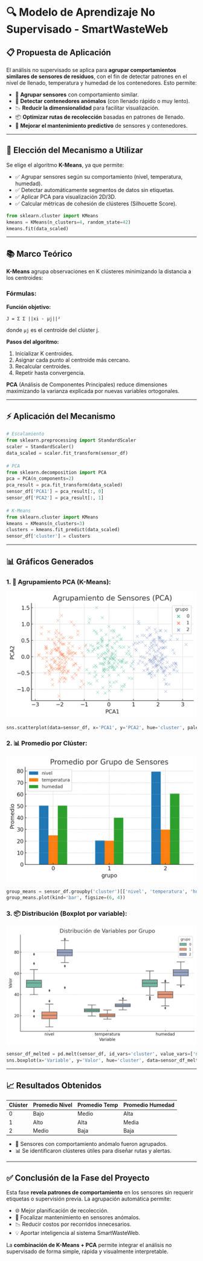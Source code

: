 # 🔍 Modelo de Aprendizaje No Supervisado - SmartWasteWeb

## 📋 Propuesta de Aplicación

El análisis no supervisado se aplica para **agrupar comportamientos similares de sensores de residuos**, con el fin de detectar patrones en el nivel de llenado, temperatura y humedad de los contenedores. Esto permite:

* 🔎 **Agrupar sensores** con comportamiento similar.
* 🚨 **Detectar contenedores anómalos** (con llenado rápido o muy lento).
* 📉 **Reducir la dimensionalidad** para facilitar visualización.
* 📦 **Optimizar rutas de recolección** basadas en patrones de llenado.
* 🔁 **Mejorar el mantenimiento predictivo** de sensores y contenedores.

---

## 🔧 Elección del Mecanismo a Utilizar

Se elige el algoritmo **K-Means**, ya que permite:

* ✅ Agrupar sensores según su comportamiento (nivel, temperatura, humedad).
* ✅ Detectar automáticamente segmentos de datos sin etiquetas.
* ✅ Aplicar PCA para visualización 2D/3D.
* ✅ Calcular métricas de cohesión de clústeres (Silhouette Score).

```python
from sklearn.cluster import KMeans
kmeans = KMeans(n_clusters=4, random_state=42)
kmeans.fit(data_scaled)
```

---

## 📚 Marco Teórico

**K-Means** agrupa observaciones en K clústeres minimizando la distancia a los centroides:

### Fórmulas:

**Función objetivo:**

```
J = Σ Σ ||xi - μj||²
```

donde `μj` es el centroide del clúster j.

**Pasos del algoritmo:**

1. Inicializar K centroides.
2. Asignar cada punto al centroide más cercano.
3. Recalcular centroides.
4. Repetir hasta convergencia.

**PCA** (Análisis de Componentes Principales) reduce dimensiones maximizando la varianza explicada por nuevas variables ortogonales.

---

## ⚡ Aplicación del Mecanismo

```python
# Escalamiento
from sklearn.preprocessing import StandardScaler
scaler = StandardScaler()
data_scaled = scaler.fit_transform(sensor_df)

# PCA
from sklearn.decomposition import PCA
pca = PCA(n_components=2)
pca_result = pca.fit_transform(data_scaled)
sensor_df['PCA1'] = pca_result[:, 0]
sensor_df['PCA2'] = pca_result[:, 1]

# K-Means
from sklearn.cluster import KMeans
kmeans = KMeans(n_clusters=3)
clusters = kmeans.fit_predict(data_scaled)
sensor_df['cluster'] = clusters
```

---

## 📊 Gráficos Generados

### 1. 📌 Agrupamiento PCA (K-Means):

![Agrupación de sensores (PCA + KMeans)](./imgs/output.png)

```python
sns.scatterplot(data=sensor_df, x='PCA1', y='PCA2', hue='cluster', palette='Set2')
```

### 2. 📊 Promedio por Clúster:

![Promedios por Clúster](./imgs/output1.png)

```python
group_means = sensor_df.groupby('cluster')[['nivel', 'temperatura', 'humedad']].mean()
group_means.plot(kind='bar', figsize=(6, 4))
```

### 3. 📦 Distribución (Boxplot por variable):

![Distribución del Nivel por Clúster](./imgs/output2.png)

```python
sensor_df_melted = pd.melt(sensor_df, id_vars='cluster', value_vars=['nivel', 'temperatura', 'humedad'], var_name='Variable', value_name='Valor')
sns.boxplot(x='Variable', y='Valor', hue='cluster', data=sensor_df_melted, palette='Set2')
```

---

## 📈 Resultados Obtenidos

| Clúster | Promedio Nivel | Promedio Temp | Promedio Humedad |
| ------- | -------------- | ------------- | ---------------- |
| 0       | Bajo           | Medio         | Alta             |
| 1       | Alto           | Alta          | Media            |
| 2       | Medio          | Baja          | Baja             |

* 🚨 Sensores con comportamiento anómalo fueron agrupados.
* 📊 Se identificaron clústeres útiles para diseñar rutas y alertas.

---

## ✅ Conclusión de la Fase del Proyecto

Esta fase **revela patrones de comportamiento** en los sensores sin requerir etiquetas o supervisión previa. La agrupación automática permite:

* 🌐 Mejor planificación de recolección.
* 📍 Focalizar mantenimiento en sensores anómalos.
* 📉 Reducir costos por recorridos innecesarios.
* 💡 Aportar inteligencia al sistema SmartWasteWeb.

La **combinación de K-Means + PCA** permite integrar el análisis no supervisado de forma simple, rápida y visualmente interpretable.